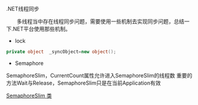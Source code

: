﻿.NET线程同步 


　　多线程当中存在线程同步问题，需要使用一些机制去实现同步问题，总结一下.NET平台使用那些机制。

* lock

``` C#
private object  _syncObject=new object(); 
```



* Semaphore

SemaphoreSlim，CurrentCount属性允许进入SemaphoreSlim的线程数
重要的方法Wait与Release，SemaphoreSlim只是在当前Application有效

[SemaphoreSlim 类](https://msdn.microsoft.com/zh-cn/library/system.threading.semaphoreslim%28v=vs.110%29.aspx?f=255&MSPPError=-2147217396)
